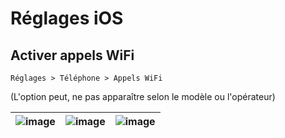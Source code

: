 # Réglages iOS

## Activer appels WiFi 
`Réglages > Téléphone > Appels WiFi`

(L'option peut, ne pas apparaître selon le modèle ou l'opérateur)

| ![image][appels_wifi_1] | ![image][appels_wifi_2] | ![image][appels_wifi_3] |
|-------------------------|-------------------------|-------------------------|

<!-- Sources -->
[appels_wifi_1]:https://user-images.githubusercontent.com/70631622/169761654-86e23530-0faf-4277-9683-910add1d54d6.png
[appels_wifi_2]:https://user-images.githubusercontent.com/70631622/169762815-3b8a1924-065f-406a-b942-9c0b0cf75a25.png
[appels_wifi_3]:https://user-images.githubusercontent.com/70631622/169759631-b2d2fad0-d46b-4257-9702-75624857df7d.png
